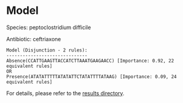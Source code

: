 
# Model

Species: peptoclostridium difficile

Antibiotic: ceftriaxone

```
Model (Disjunction - 2 rules):
------------------------------
Absence(CCATTGAAGTTACCATCTTAAATGAAGAACC) [Importance: 0.92, 22 equivalent rules]
OR
Presence(ATATATTTTTATATATTCTATATTTTATAAG) [Importance: 0.09, 24 equivalent rules]

```

For details, please refer to the [results directory](../../../../../results/scm_b/peptoclostridium+difficile/ceftriaxone/repeat_7/).

